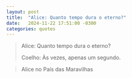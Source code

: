```yaml
---
layout: post
title:  "Alice: Quanto tempo dura o eterno?"
date:   2024-11-22 17:51:00 -0300
categories: quotes
---
```


>Alice: Quanto tempo dura o eterno?
>
>Coelho: Às vezes, apenas um segundo.

>Alice no País das Maravilhas
